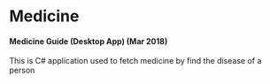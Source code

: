 # Medicine

#### Medicine Guide (Desktop App) (Mar 2018)

This is C# application used to fetch medicine by find the disease of a person
